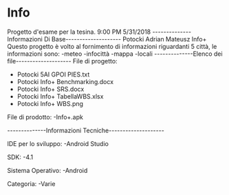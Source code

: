 # Info
Progetto d'esame per la tesina.
9:00 PM 5/31/2018
--------------Informazioni Di Base--------------------
Potocki Adrian Mateusz
Info+
Questo progetto è volto al fornimento di informazioni riguardanti 5 città, le informazioni sono:
	-meteo
	-infocittà
	-mappa
	-locali
--------------Elenco dei file--------------------
File di progetto:
- Potocki 5AI GPOI PIES.txt
- Potocki Info+ Benchmarking.docx
- Potocki Info+ SRS.docx
- Potocki Info+ TabellaWBS.xlsx
- Potocki Info+ WBS.png

File di prodotto:
-Info+.apk

--------------Informazioni Tecniche--------------------

IDE per lo sviluppo:
-Android Studio

SDK:
-4.1

Sistema Operativo:
-Android

Categoria:
-Varie

